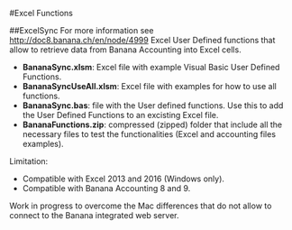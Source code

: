 #Excel Functions

##ExcelSync 
For more information see http://doc8.banana.ch/en/node/4999
Excel User Defined functions that allow to retrieve data from Banana Accounting into Excel cells.

* **BananaSync.xlsm**: Excel file with example Visual Basic User Defined Functions.
* **BananaSyncUseAll.xlsm**: Excel file with examples for how to use all functions. 
* **BananaSync.bas**: file with the User defined functions. Use this to add the User Defined Functions to an excisting Excel file. 
* **BananaFunctions.zip**: compressed (zipped) folder that include all the necessary files to test the functionalities (Excel and accounting files examples).  

Limitation:
* Compatible with Excel 2013 and 2016 (Windows only).
* Compatible with Banana Accounting 8 and 9.

Work in progress to overcome the Mac differences that do not allow to connect to the Banana integrated web server.
